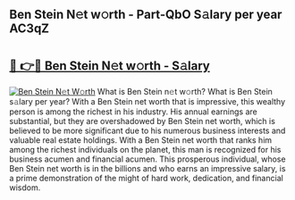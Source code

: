 ## Ben Stein N𝚎t w𝚘rth - Part-QbO S𝚊lary per year AC3qZ

# <h2><a href="http://gc0ef2n.nevu.top/?p=Ben+Stein">🔗 👉🔴 Ben Stein N𝚎t w𝚘rth - S𝚊lary</a></h2>

[![Ben Stein N𝚎t W𝚘rth](https://i.imgur.com/Oavwk0R.jpeg)](http://gc0ef2n.nevu.top/?p=Ben+Stein)
What is Ben Stein n𝚎t w𝚘rth? What is Ben Stein s𝚊lary per year?
With a Ben Stein net worth that is impressive, this wealthy person is among the richest in his industry. His annual earnings are substantial, but they are overshadowed by Ben Stein net worth, which is believed to be more significant due to his numerous business interests and valuable real estate holdings. With a Ben Stein net worth that ranks him among the richest individuals on the planet, this man is recognized for his business acumen and financial acumen. This prosperous individual, whose Ben Stein net worth is in the billions and who earns an impressive salary, is a prime demonstration of the might of hard work, dedication, and financial wisdom.
